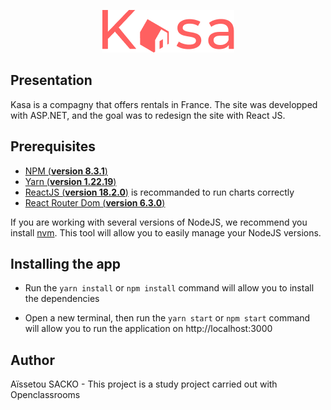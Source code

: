 <p align=center>
  <img src="/src/assets/logo.png" alt="Logo Kasa" />
</p>

## Presentation

Kasa is a compagny that offers rentals in France. The site was developped with ASP.NET, and the goal was to redesign the site with React JS.

## Prerequisites

- [NPM (**version 8.3.1**)](https://www.npmjs.com/)
- [Yarn (**version 1.22.19**)](https://yarnpkg.com/)
- [ReactJS (**version 18.2.0**)](https://en.reactjs.org/) is recommanded to run charts correctly
- [React Router Dom (**version 6.3.0**)](https://reactrouter.com/en/main)

If you are working with several versions of NodeJS, we recommend you install [nvm](https://github.com/nvm-sh/nvm). This tool will allow you to easily manage your NodeJS versions.

## Installing the app

- Run the `yarn install` or `npm install` command will allow you to install the dependencies

- Open a new terminal, then run the `yarn start` or `npm start` command will allow you to run the application on http://localhost:3000

## Author

Aïssetou SACKO - This project is a study project carried out with Openclassrooms
